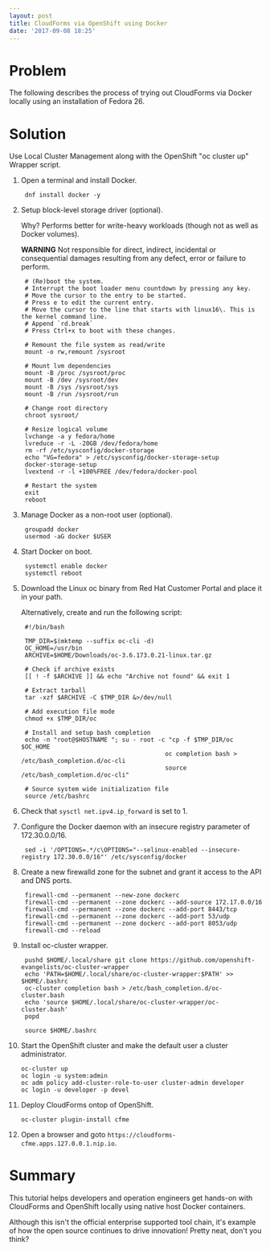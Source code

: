 ```yaml
---
layout: post
title: CloudForms via OpenShift using Docker
date: '2017-09-08 18:25'
---
```


# Problem

The following describes the process of trying out CloudForms via Docker locally using an installation of Fedora 26.

# Solution

Use Local Cluster Management along with the OpenShift "oc cluster up" Wrapper script.

1. Open a terminal and install Docker.

        dnf install docker -y

2. Setup block-level storage driver (optional).

   Why? Performs better for write-heavy workloads (though not as well as Docker volumes).

   **WARNING** Not responsible for direct, indirect, incidental or consequential damages resulting from any defect, error or failure to perform.

        # (Re)boot the system.
        # Interrupt the boot loader menu countdown by pressing any key.
        # Move the cursor to the entry to be started.
        # Press e to edit the current entry.
        # Move the cursor to the line that starts with linux16\. This is the kernel command line.
        # Append `rd.break`
        # Press Ctrl+x to boot with these changes.

        # Remount the file system as read/write
        mount -o rw,remount /sysroot

        # Mount lvm dependencies
        mount -B /proc /sysroot/proc
        mount -B /dev /sysroot/dev
        mount -B /sys /sysroot/sys
        mount -B /run /sysroot/run

        # Change root directory
        chroot sysroot/

        # Resize logical volume
        lvchange -a y fedora/home
        lvreduce -r -L -20GB /dev/fedora/home
        rm -rf /etc/sysconfig/docker-storage
        echo "VG=fedora" > /etc/sysconfig/docker-storage-setup
        docker-storage-setup
        lvextend -r -l +100%FREE /dev/fedora/docker-pool

        # Restart the system
        exit
        reboot

3. Manage Docker as a non-root user (optional).

        groupadd docker
        usermod -aG docker $USER

4. Start Docker on boot.

        systemctl enable docker
        systemctl reboot

5. Download the Linux oc binary from Red Hat Customer Portal and place it in your path.

   Alternatively, create and run the following script:

        #!/bin/bash

        TMP_DIR=$(mktemp --suffix oc-cli -d)
        OC_HOME=/usr/bin
        ARCHIVE=$HOME/Downloads/oc-3.6.173.0.21-linux.tar.gz

        # Check if archive exists
        [[ ! -f $ARCHIVE ]] && echo "Archive not found" && exit 1

        # Extract tarball
        tar -xzf $ARCHIVE -C $TMP_DIR &>/dev/null

        # Add execution file mode
        chmod +x $TMP_DIR/oc

        # Install and setup bash completion
        echo -n "root@$HOSTNAME "; su - root -c "cp -f $TMP_DIR/oc $OC_HOME
                                               oc completion bash > /etc/bash_completion.d/oc-cli
                                               source /etc/bash_completion.d/oc-cli"

        # Source system wide initialization file
        source /etc/bashrc

6. Check that `sysctl net.ipv4.ip_forward` is set to 1.

7. Configure the Docker daemon with an insecure registry parameter of 172.30.0.0/16.

        sed -i '/OPTIONS=.*/c\OPTIONS="--selinux-enabled --insecure-registry 172.30.0.0/16"' /etc/sysconfig/docker

8. Create a new firewalld zone for the subnet and grant it access to the API and DNS ports.

        firewall-cmd --permanent --new-zone dockerc
        firewall-cmd --permanent --zone dockerc --add-source 172.17.0.0/16
        firewall-cmd --permanent --zone dockerc --add-port 8443/tcp
        firewall-cmd --permanent --zone dockerc --add-port 53/udp
        firewall-cmd --permanent --zone dockerc --add-port 8053/udp
        firewall-cmd --reload

9. Install oc-cluster wrapper.

        pushd $HOME/.local/share git clone https://github.com/openshift-evangelists/oc-cluster-wrapper
        echo 'PATH=$HOME/.local/share/oc-cluster-wrapper:$PATH' >> $HOME/.bashrc
        oc-cluster completion bash > /etc/bash_completion.d/oc-cluster.bash
        echo 'source $HOME/.local/share/oc-cluster-wrapper/oc-cluster.bash'
        popd

        source $HOME/.bashrc

10. Start the OpenShift cluster and make the default user a cluster administrator.

        oc-cluster up
        oc login -u system:admin
        oc adm policy add-cluster-role-to-user cluster-admin developer
        oc login -u developer -p devel

11. Deploy CloudForms ontop of OpenShift.

        oc-cluster plugin-install cfme

12. Open a browser and goto `https://cloudforms-cfme.apps.127.0.0.1.nip.io`.

# Summary

This tutorial helps developers and operation engineers get hands-on with CloudForms and OpenShift locally using native host Docker containers.

Although this isn't the official enterprise supported tool chain, it's example of how the open source continues to drive innovation! Pretty neat, don't you think?

[1]: https://github.com/openshift/origin/blob/master/docs/cluster_up_down.md#linux
[2]: https://github.com/openshift-evangelists/oc-cluster-wrapper
[3]: https://access.redhat.com/downloads/content/290
